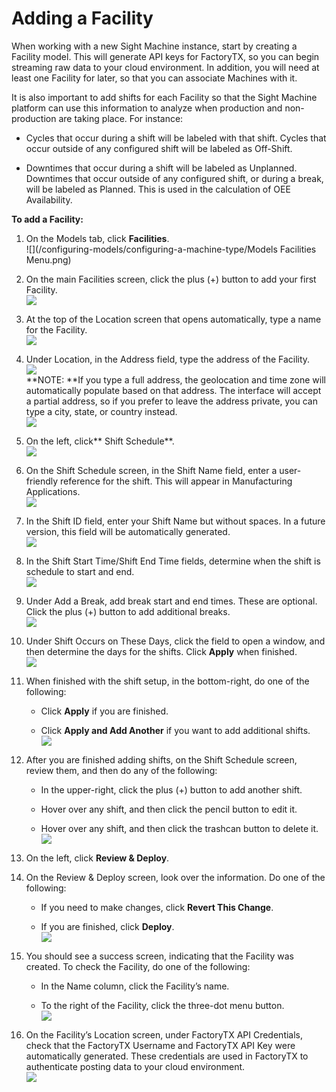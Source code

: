 # Adding a Facility

When working with a new Sight Machine instance, start by creating a Facility model. This will generate API keys for FactoryTX, so you can begin streaming raw data to your cloud environment. In addition, you will need at least one Facility for later, so that you can associate Machines with it.

It is also important to add shifts for each Facility so that the Sight Machine platform can use this information to analyze when production and non-production are taking place. For instance:

* Cycles that occur during a shift will be labeled with that shift. Cycles that occur outside of any configured shift will be labeled as Off-Shift.

* Downtimes that occur during a shift will be labeled as Unplanned. Downtimes that occur outside of any configured shift, or during a break, will be labeled as Planned. This is used in the calculation of OEE Availability.

**To add a Facility:**

1. On the Models tab, click **Facilities**.  
   ![](/configuring-models/configuring-a-machine-type/Models Facilities Menu.png)

2. On the main Facilities screen, click the plus \(+\) button to add your first Facility.  
   ![](/configuring-models/configuring-a-machine-type/Facility1.png)

3. At the top of the Location screen that opens automatically, type a name for the Facility.  
   ![](/configuring-models/configuring-a-machine-type/Facility2.png)

4. Under Location, in the Address field, type the address of the Facility.  
   ![](/configuring-models/configuring-a-machine-type/Facility3.png)  
   **NOTE: **If you type a full address, the geolocation and time zone will automatically populate based on that address. The interface will accept a partial address, so if you prefer to leave the address private, you can type a city, state, or country instead.  
   ![](/configuring-models/configuring-a-machine-type/Facility4.png)

5. On the left, click** Shift Schedule**.  
   ![](/configuring-models/configuring-a-machine-type/Facility5.png)

6. On the Shift Schedule screen, in the Shift Name field, enter a user-friendly reference for the shift. This will appear in Manufacturing Applications.  
   ![](/configuring-models/configuring-a-machine-type/Facility6.png)

7. In the Shift ID field, enter your Shift Name but without spaces. In a future version, this field will be automatically generated.  
   ![](/configuring-models/configuring-a-machine-type/Facility7.png)

8. In the Shift Start Time/Shift End Time fields, determine when the shift is schedule to start and end.  
   ![](/configuring-models/configuring-a-machine-type/Facility8.png)

9. Under Add a Break, add break start and end times. These are optional. Click the plus \(+\) button to add additional breaks.  
   ![](/configuring-models/configuring-a-machine-type/Facility9.png)

10. Under Shift Occurs on These Days, click the field to open a window, and then determine the days for the shifts. Click **Apply** when finished.  
    ![](/configuring-models/configuring-a-machine-type/Facility10.png)

11. When finished with the shift setup, in the bottom-right, do one of the following:

    * Click **Apply** if you are finished.

    * Click **Apply and Add Another** if you want to add additional shifts.  
      ![](/configuring-models/configuring-a-machine-type/Facility11.png)

12. After you are finished adding shifts, on the Shift Schedule screen, review them, and then do any of the following:

    * In the upper-right, click the plus \(+\) button to add another shift.

    * Hover over any shift, and then click the pencil button to edit it.

    * Hover over any shift, and then click the trashcan button to delete it.  
      ![](/configuring-models/configuring-a-machine-type/Facility12.png)

13. On the left, click **Review & Deploy**.

14. On the Review & Deploy screen, look over the information. Do one of the following:

    * If you need to make changes, click **Revert This Change**.

    * If you are finished, click **Deploy**.  
      ![](/configuring-models/configuring-a-machine-type/Facility13.png)

15. You should see a success screen, indicating that the Facility was created. To check the Facility, do one of the following:

    * In the Name column, click the Facility’s name.

    * To the right of the Facility, click the three-dot menu button.  
      ![](/configuring-models/configuring-a-machine-type/Facility14.png)

16. On the Facility’s Location screen, under FactoryTX API Credentials, check that the FactoryTX Username and FactoryTX API Key were automatically generated. These credentials are used in FactoryTX to authenticate posting data to your cloud environment.  
    ![](/configuring-models/configuring-a-machine-type/Facility15.png)



